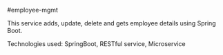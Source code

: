 #employee-mgmt

This service adds, update, delete and gets employee details using Spring Boot. 

Technologies used: SpringBoot, RESTful service, Microservice
